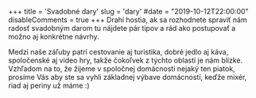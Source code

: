 +++
title = 'Svadobné dary'
slug = 'dary'
#date = "2019-10-12T22:00:00"
disableComments = true
+++
Drahí hostia, ak sa rozhodnete spraviť nám radosť svadobným darom tu nájdete pár tipov a rád ako postupovať a možno aj konkrétne návrhy.

Medzi naše záľuby patrí cestovanie aj turistika, dobré jedlo aj káva, spoločenské aj video hry, takže čokoľvek z týchto oblastí je nám blízke.
Vzhľadom na to, že žijeme v spoločnej domácnosti nejaký ten piatok, prosíme Vás aby ste sa vyhli základnej výbave domácností, keďže mixér, riad aj periny už máme :) 

